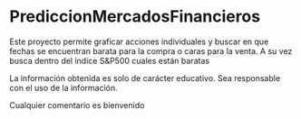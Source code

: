 # PrediccionMercadosFinancieros
Este proyecto permite graficar acciones individuales y buscar en que fechas se encuentran barata para la compra o caras para la venta.
A su vez busca dentro del índice S&P500 cuales están baratas

La información obtenida es solo de carácter educativo. Sea responsable con el uso de la información.

Cualquier comentario es bienvenido
